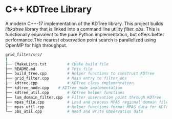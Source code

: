 # C++ KDTree Library

A modern C++-17 implementation of the KDTree library. This project builds *libkdtree* library that is linked into a command line utility *filter_obs*.  This is functionally equivalent to the pure Python implementation, but offers better performance.The nearest observation point search is parallelized using OpenMP for high throughput.

```bash
grid_filter/src/
|
├── CMakeLists.txt         # CMake build file
├── README.md              # This file
├── build_tree.cpp         # Helper functions to construct KDTree
├── grid_filter.cpp        # Main entry to filter_obs
├── kdtree.cpp             # KDTree class implementation
├── kdtree_node.cpp	   # KDTree node implementation
├── kdtree_util.cpp        # KDTree helper functions
├── lam_domain_filter.cpp  # Filter observation point through KDTree
├── mpas_file.cpp          # Load and process MPAS regional domain file
├── mpas_util.cpp          # Helper functions format MPAS data for KDTree build
└── obs_util.cpp           # Read and write Observation data
```
